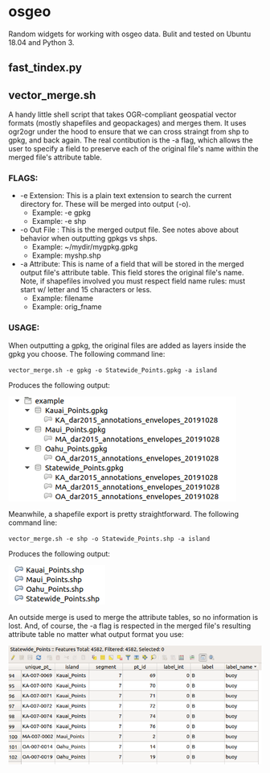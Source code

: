 # osgeo

Random widgets for working with osgeo data. Bulit and tested on Ubuntu 18.04 and Python 3.

## fast_tindex.py



## vector_merge.sh

A handy little shell script that takes OGR-compliant geospatial vector formats (mostly shapefiles and geopackages) and merges them. It uses ogr2ogr under the hood to ensure that we can cross straingt from shp to gpkg, and back again. The real contibution is the -a flag, which allows the user to specify a field to preserve each of the original file's name within the merged file's attribute table.

### FLAGS:
* -e Extension: This is a plain text extension to search the current directory for. These will be merged into output (-o). 
  * Example: -e gpkg
  * Example: -e shp
* -o Out File : This is the merged output file. See notes above about behavior when outputting gpkgs vs shps.
  * Example: ~/mydir/mygpkg.gpkg
  * Example: myshp.shp
* -a Attribute: This is name of a field that will be stored in the merged output file's attribute table. This field stores the original file's name. Note, if shapefiles involved you must respect field name rules: must start w/ letter and 15 characters or less.
  * Example: filename
  * Example: orig_fname
                
### USAGE:

When outputting a gpkg, the original files are added as layers inside the gpkg you choose. The following command line:

`vector_merge.sh -e gpkg -o Statewide_Points.gpkg -a island`

Produces the following output:

![gpkg_output](/images/vector_merge_gpkg_out.png)

Meanwhile, a shapefile export is pretty straightforward. The following command line:

`vector_merge.sh -e shp -o Statewide_Points.shp -a island`

Produces the following output:

![shp_output](/images/vector_merge_shp_out.png)

An outside merge is used to merge the attribute tables, so no information is lost. And, of course, the -a flag is respected in the merged file's resulting attribute table no matter what output format you use:

![attr_output](/images/vector_merge_attr_out.png)


